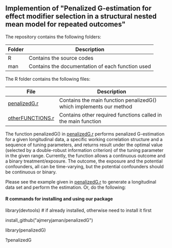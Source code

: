## Implemention of "Penalized G-estimation for effect modifier selection in a structural nested mean model for repeated outcomes"

The repository contains the following folders:

Folder | Description
--- | ---
R | Contains the source codes
man | Contains the documentation of each function used

The R folder contains the following files:

File | Description
--- | ---
[penalizedG.r](penalizedG.r) | Contains the main function penalizedG() which implements our method
[otherFUNCTIONS.r](otherFUNCTIONS.r) | Contains other required functions called in the main function

The function penalizedG() in [penalizedG.r](penalizedG.r) performs penalized G-estimation for a given longitudinal data, a specific working correlation structure and a sequence of tuning parameters, and returns result under the optimal value (selected by a double-robust information  criterion) of the tuning parameter in the given range. Currently, the function allows a continuous outcome and a binary treatment/exposure. The outcome, the exposure and the potential confounders, all can be time-varying, but the potential confounders should be continuous or binary.

Please see the example given in [penalizedG.r](penalizedG.r) to generate a longitudinal data set and perform the estimation. Or, do the following:

#### R commands for installing and using our package

library(devtools) # if already installed, otherwise need to install it first

install_github("ajmeryjaman/penalizedG")

library(penalizedG)

?penalizedG
